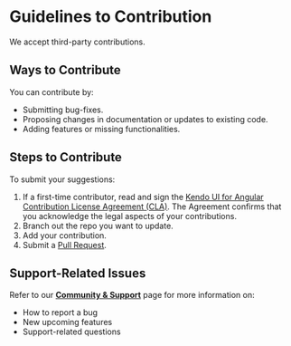 # Guidelines to Contribution

We accept third-party contributions.

## Ways to Contribute

You can contribute by:

* Submitting bug-fixes.
* Proposing changes in documentation or updates to existing code.
* Adding features or missing functionalities.  

## Steps to Contribute

To submit your suggestions:

1. If a first-time contributor, read and sign the [Kendo UI for Angular Contribution License Agreement (CLA)](goo.gl/forms/dXc1RaE8le6rVZ0h1). The Agreement confirms that you acknowledge the legal aspects of your contributions.
1. Branch out the repo you want to update.
1. Add your contribution.
1. Submit a [Pull Request](https://help.github.com/articles/creating-a-pull-request/).

## Support-Related Issues

Refer to our [**Community & Support**](http://www.telerik.com/kendo-angular-ui/support/) page for more information on:

* How to report a bug
* New upcoming features
* Support-related questions
